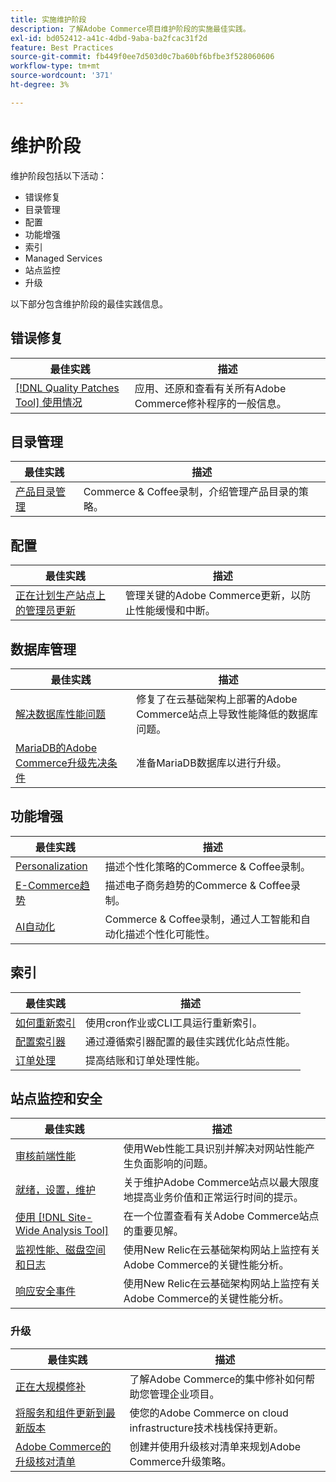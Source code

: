```yaml
---
title: 实施维护阶段
description: 了解Adobe Commerce项目维护阶段的实施最佳实践。
exl-id: bd052412-a41c-4dbd-9aba-ba2fcac31f2d
feature: Best Practices
source-git-commit: fb449f0ee7d503d0c7ba60bf6bfbe3f528060606
workflow-type: tm+mt
source-wordcount: '371'
ht-degree: 3%

---
```


# 维护阶段

维护阶段包括以下活动：

- 错误修复
- 目录管理
- 配置
- 功能增强
- 索引
- Managed Services
- 站点监控
- 升级

以下部分包含维护阶段的最佳实践信息。

## 错误修复

| 最佳实践 | 描述 |
|-----------------------------------------------------------------------------------|-------------------------------------------------------------------------------|
| [[!DNL Quality Patches Tool] 使用情况](../../../tools/quality-patches-tool/usage.md) | 应用、还原和查看有关所有Adobe Commerce修补程序的一般信息。 |

## 目录管理

| 最佳实践 | 描述 |
|------------------------------------------------------------------------------------------------------------------------------------------------------------------|--------------------------------------------------------------------------------------|
| [产品目录管理](https://www.gotostage.com/channel/fca90f7960be436f9b849215d9e06026/recording/2eea2782fc874047a020391000519f8b/watch?source=CHANNEL) | Commerce &amp; Coffee录制，介绍管理产品目录的策略。 |

## 配置

| 最佳实践 | 描述 |
|-------------------------------------------------------------------------------------------|---------------------------------------------------------------------------------|
| [正在计划生产站点上的管理员更新](scheduling-admin-updates-in-production.md) | 管理关键的Adobe Commerce更新，以防止性能缓慢和中断。 |

## 数据库管理

| 最佳实践 | 描述 |
|--------------------------------------------------------------------------------------------------------|-----------------------------------------------------------------------------------------------------|
| [解决数据库性能问题&#x200B;](resolve-database-performance-issues.md) | 修复了在云基础架构上部署的Adobe Commerce站点上导致性能降低的数据库问题。 |
| [MariaDB的Adobe Commerce升级先决条件&#x200B;](mariadb-upgrade.md) | 准备MariaDB数据库以进行升级。 |

## 功能增强

| 最佳实践 | 描述 |
|---------------------------------------------------------------------------------------------------------------------------------------------------------|-----------------------------------------------------------------------------------------------------------------------|
| [Personalization](https://www.gotostage.com/channel/fca90f7960be436f9b849215d9e06026/recording/e218545a77de490fb5102eca07d0580a/watch?source=CHANNEL) | 描述个性化策略的Commerce &amp; Coffee录制。 |
| [E-Commerce趋势](https://www.gotostage.com/channel/fca90f7960be436f9b849215d9e06026/recording/9a772468d7b64409a3d5dff4d67e656d/watch?source=CHANNEL) | 描述电子商务趋势的Commerce &amp; Coffee录制。 |
| [AI自动化](https://www.gotostage.com/channel/fca90f7960be436f9b849215d9e06026/recording/27ae23699c2847be981a23ca098e548f/watch?source=CHANNEL) | Commerce &amp; Coffee录制，通过人工智能和自动化描述个性化可能性。 |

## 索引

| 最佳实践 | 描述 |
|------------------------------------------------------------------------------------------------------------|----------------------------------------------------------------------------------|
| [如何重新索引](https://developer.adobe.com/commerce/php/development/components/indexing/#how-to-reindex) | 使用cron作业或CLI工具运行重新索引。 |
| [配置索引器&#x200B;](indexer-configuration.md) | 通过遵循索引器配置的最佳实践优化站点性能。 |
| [订单处理](order-processing-configuration.md) | 提高结账和订单处理性能。 |

## 站点监控和安全

| 最佳实践 | 描述 |
|-------------------------------------------------------------------------------------------------------------------------------------------------|-----------------------------------------------------------------------------------------------------------|
| [审核前端性能](frontend-performance.md) | 使用Web性能工具识别并解决对网站性能产生负面影响的问题。 |
| [就绪，设置，维护](https://business.adobe.com/blog/basics/ready-set-maintain) | 关于维护Adobe Commerce站点以最大限度地提高业务价值和正常运行时间的提示。 |
| [使用 [!DNL Site-Wide Analysis Tool]](../../../tools/site-wide-analysis-tool/intro.md#integrations-with-other-adobe-commerce-support-tools) | 在一个位置查看有关Adobe Commerce站点的重要见解。 |
| [监视性能、磁盘空间和日志](https://experienceleague.adobe.com/docs/commerce-cloud-service/user-guide/monitor/performance.html?lang=zh-Hans) | 使用New Relic在云基础架构网站上监控有关Adobe Commerce的关键性能分析。 |
| [响应安全事件](respond-to-security-incident.md) | 使用New Relic在云基础架构网站上监控有关Adobe Commerce的关键性能分析。 |

### 升级

| 最佳实践 | 描述 |
|-----------------------------------------------------------------------|--------------------------------------------------------------------------------------------|
| [正在大规模修补](patching-at-scale.md) | 了解Adobe Commerce的集中修补如何帮助您管理企业项目。 |
| [将服务和组件更新到最新版本&#x200B;](update-services.md) | 使您的Adobe Commerce on cloud infrastructure技术栈栈保持更新。 |
| [Adobe Commerce的升级核对清单&#x200B;](upgrade-checklist.md) | 创建并使用升级核对清单来规划Adobe Commerce升级策略。 |

